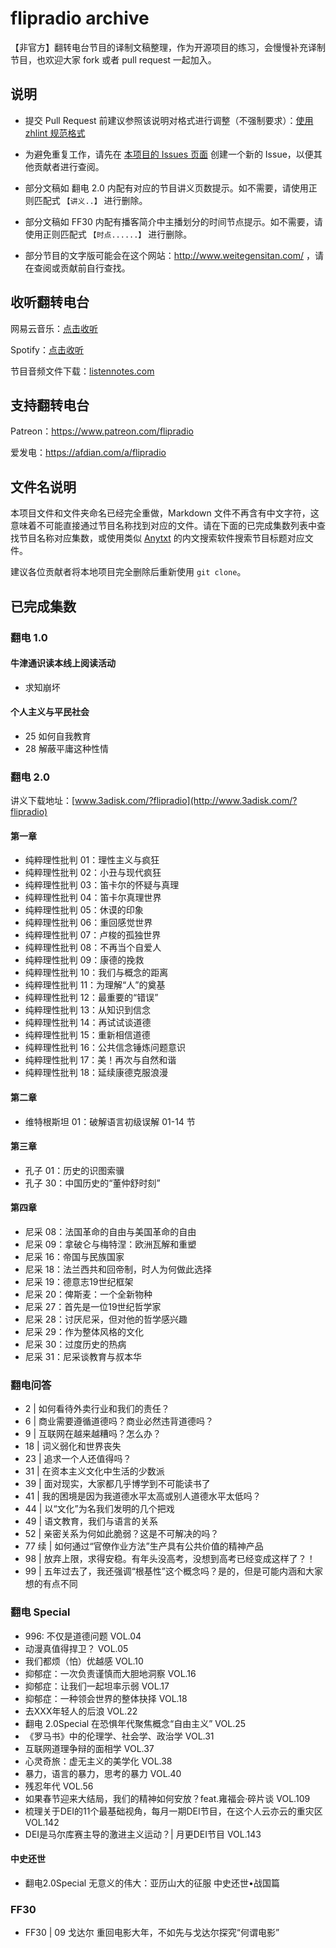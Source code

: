 # flipradio archive
【非官方】翻转电台节目的译制文稿整理，作为开源项目的练习，会慢慢补充译制节目，也欢迎大家 fork 或者 pull request 一起加入。

## 说明

- 提交 Pull Request 前建议参照该说明对格式进行调整（不强制要求）：[使用 zhlint 规范格式](https://github.com/salvatore-w/flipradio.archive/wiki/%E4%BD%BF%E7%94%A8-zhlint-%E8%A7%84%E8%8C%83%E6%A0%BC%E5%BC%8F)

- 为避免重复工作，请先在 [本项目的 Issues 页面](https://github.com/salvatore-w/flipradio.archive/issues) 创建一个新的 Issue，以便其他贡献者进行查阅。

- 部分文稿如 翻电 2.0 内配有对应的节目讲义页数提示。如不需要，请使用正则匹配式 `【讲义..】` 进行删除。

- 部分文稿如 FF30 内配有播客简介中主播划分的时间节点提示。如不需要，请使用正则匹配式 `【时点......】` 进行删除。

- 部分节目的文字版可能会在这个网站：http://www.weitegensitan.com/ ，请在查阅或贡献前自行查找。

## 收听翻转电台

网易云音乐：[点击收听](https://music.163.com/#/djradio?id=349379092)

Spotify：[点击收听](https://open.spotify.com/show/6O2YwvuGpP2y17SpC8MM5s?si=8vmizJG5TiiyGp777xxftg)

节目音频文件下载：[listennotes.com](https://lnns.co/VwTjSmZoMKk)

## 支持翻转电台

Patreon：https://www.patreon.com/flipradio

爱发电：https://afdian.com/a/flipradio

## 文件名说明

本项目文件和文件夹命名已经完全重做，Markdown 文件不再含有中文字符，这意味着不可能直接通过节目名称找到对应的文件。请在下面的已完成集数列表中查找节目名称对应集数，或使用类似 [Anytxt](https://anytxt.net/) 的内文搜索软件搜索节目标题对应文件。

建议各位贡献者将本地项目完全删除后重新使用 `git clone`。

## 已完成集数

### 翻电 1.0

#### 牛津通识读本线上阅读活动

- 求知崩坏

#### 个人主义与平民社会

- 25 如何自我教育
- 28 解蔽平庸这种性情

### 翻电 2.0

讲义下载地址：[www.3adisk.com/?flipradio](http://www.3adisk.com/?flipradio)

#### 第一章

- 纯粹理性批判 01：理性主义与疯狂
- 纯粹理性批判 02：小丑与现代疯狂
- 纯粹理性批判 03：笛卡尔的怀疑与真理
- 纯粹理性批判 04：笛卡尔真理世界
- 纯粹理性批判 05：休谟的印象
- 纯粹理性批判 06：重回感觉世界
- 纯粹理性批判 07：卢梭的孤独世界
- 纯粹理性批判 08：不再当个自爱人
- 纯粹理性批判 09：康德的挽救
- 纯粹理性批判 10：我们与概念的距离
- 纯粹理性批判 11：为理解“人”的奠基
- 纯粹理性批判 12：最重要的“错误”
- 纯粹理性批判 13：从知识到信念
- 纯粹理性批判 14：再试试谈道德
- 纯粹理性批判 15：重新相信道德
- 纯粹理性批判 16：公共信念锤炼问题意识
- 纯粹理性批判 17：美！再次与自然和谐
- 纯粹理性批判 18：延续康德克服浪漫

#### 第二章

- 维特根斯坦 01：破解语言初级误解 01-14 节

#### 第三章

- 孔子 01：历史的识图索骥
- 孔子 30：中国历史的“董仲舒时刻”

#### 第四章

- 尼采 08：法国革命的自由与美国革命的自由
- 尼采 09：拿破仑与梅特涅：欧洲瓦解和重塑
- 尼采 16：帝国与民族国家
- 尼采 18：法兰西共和回帝制，时人为何做此选择
- 尼采 19：德意志19世纪框架
- 尼采 20：俾斯麦：一个全新物种
- 尼采 27：首先是一位19世纪哲学家
- 尼采 28：讨厌尼采，但对他的哲学感兴趣
- 尼采 29：作为整体风格的文化
- 尼采 30：过度历史的热病
- 尼采 31：尼采谈教育与叔本华

### 翻电问答

- 2 | 如何看待外卖行业和我们的责任？
- 6 | 商业需要遵循道德吗？商业必然违背道德吗？
- 9 | 互联网在越来越糟吗？怎么办？
- 18 | 词义弱化和世界丧失
- 23 | 追求一个人还值得吗？
- 31 | 在资本主义文化中生活的少数派
- 39 | 面对现实，大家都几乎博学到不可能读书了
- 41 | 我的困境是因为我道德水平太高或别人道德水平太低吗？
- 44 | 以“文化”为名我们发明的几个把戏
- 49 | 语文教育，我们与语言的关系
- 52 | 亲密关系为何如此脆弱？这是不可解决的吗？
- 77 续 | 如何通过“官僚作业方法”生产具有公共价值的精神产品
- 98 | 放弃上限，求得安稳。有年头没高考，没想到高考已经变成这样了？！
- 99 | 五年过去了，我还强调“根基性”这个概念吗？是的，但是可能内涵和大家想的有点不同

### 翻电 Special

- 996: 不仅是道德问题 VOL.04
- 动漫真值得捍卫？ VOL.05
- 我们都烦（怕）优越感 VOL.10
- 抑郁症：一次负责谨慎而大胆地洞察 VOL.16
- 抑郁症：让我们一起坦率示弱 VOL.17
- 抑郁症：一种领会世界的整体抉择 VOL.18
- 去XXX年轻人的后浪 VOL.22
- 翻电 2.0Special 在恐惧年代聚焦概念“自由主义” VOL.25
- 《罗马书》中的伦理学、社会学、政治学 VOL.31
- 互联网道理争辩的面相学 VOL.37
- 心灵奇旅：虚无主义的美学化 VOL.38
- 暴力，语言的暴力，思考的暴力 VOL.40
- 残忍年代 VOL.56
- 如果春节迎来大结局，我们的精神如何安放？feat.雍福会·碎片谈 VOL.109
- 梳理关于DEI的11个最基础视角，每月一期DEI节目，在这个人云亦云的重灾区 VOL.142
- DEI是马尔库赛主导的激进主义运动？| 月更DEI节目 VOL.143

#### 中史还世

- 翻电2.0Special 无意义的伟大：亚历山大的征服 中史还世•战国篇

### FF30

- FF30 | 09 戈达尔 重回电影大年，不如先与戈达尔探究“何谓电影”